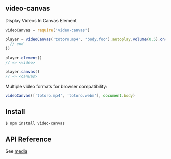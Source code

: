 ## video-canvas

Display Videos In Canvas Element

```js
videoCanvas = require('video-canvas')

player = videoCanvas('totoro.mp4', 'body.foo').autoplay.volume(0.5).on('ended', function () {
  // end
})

player.element()
// => <video>

player.canvas()
// => <canvas>
```

Multiple video formats for browser compatibility:

```js
videoCanvas(['totoro.mp4', 'totoro.webm'], document.body)
```

## Install

```bash
$ npm install video-canvas
```


## API Reference

See [media](http://github.com/azer/media)

